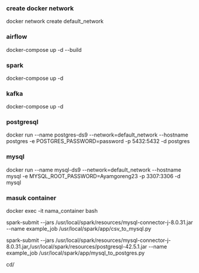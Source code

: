 ### create docker network
docker network create default_network

### airflow
docker-compose up -d --build

### spark
docker-compose up -d

### kafka
docker-compose up -d

### postgresql
docker run --name postgres-ds9 --network=default_network --hostname postgres -e POSTGRES_PASSWORD=password -p 5432:5432 -d postgres

### mysql
docker run --name mysql-ds9 --network=default_network --hostname mysql -e MYSQL_ROOT_PASSWORD=Ayamgoreng23 -p 3307:3306 -d mysql

### masuk container
docker exec -it nama_container bash

spark-submit --jars /usr/local/spark/resources/mysql-connector-j-8.0.31.jar --name example_job /usr/local/spark/app/csv_to_mysql.py

spark-submit --jars /usr/local/spark/resources/mysql-connector-j-8.0.31.jar,/usr/local/spark/resources/postgresql-42.5.1.jar --name example_job /usr/local/spark/app/mysql_to_postgres.py

cd/